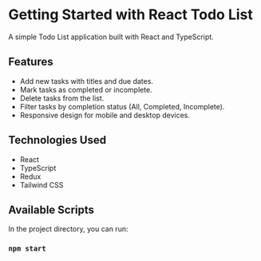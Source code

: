 # Getting Started with React Todo List

A simple Todo List application built with React and TypeScript.

## Features
- Add new tasks with titles and due dates.
- Mark tasks as completed or incomplete.
- Delete tasks from the list.
- Filter tasks by completion status (All, Completed, Incomplete).
- Responsive design for mobile and desktop devices.

## Technologies Used
- React
- TypeScript
- Redux
- Tailwind CSS


## Available Scripts
In the project directory, you can run:

### `npm start`
